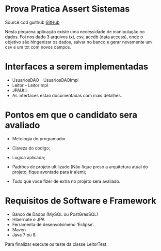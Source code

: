 Prova Pratica Assert Sistemas
==================================

Source cod guithub [GitHub](https://github.com/JadersonBerti/prova-pratica-assert.git)

 Nesta pequena aplicação existe uma necessidade de manipulação no dados.
 Foi nos dado 3 arquivos txt, csv, accdb (data access), onde o objetivo são hingenizar os dados, 
 salvar no banco e  gerar novamente um csv e um txt com novos campos.
 
Interfaces a serem implementadas
====================================

  - UsuariosDAO - UsuariosDAOImpl
  - Leitor - LeitorImpl
  - JPAUtil
  - As interfaces estao documentadas com mais detalhes.

Pontos em que o candidato sera avaliado
==========================================

 - Metologia do programador

 - Clareza do codigo;

 - Logica aplicada; 

 - Padrões de projeto ultilizado (Não fique preso a arquitetura atual do projeto, fique avontade para ir alem);
 
 - Tudo que voce fizer de extra no projeto sera avaliado.
 
Requisitos de Software e Framework
==================

 - Banco de Dados (MySQL ou PostGresSQL)  
 - Hibernate e JPA
 - Ferramenta de desenvolvimeno 'Eclipse'.
 - Maven
 - Java 7 ou 8.
 
 Para finalizar execute os teste da classe LeitorTest.  

  

  
  
  